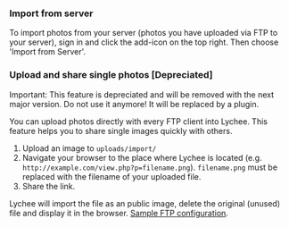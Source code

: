 ### Import from server

To import photos from your server (photos you have uploaded via FTP to your server), sign in and click the add-icon on the top right. Then choose 'Import from Server'. 

### Upload and share single photos [Depreciated]

Important: This feature is depreciated and will be removed with the next major version. Do not use it anymore! It will be replaced by a plugin.

You can upload photos directly with every FTP client into Lychee. This feature helps you to share single images quickly with others.

1. Upload an image to `uploads/import/`
2. Navigate your browser to the place where Lychee is located (e.g. `http://example.com/view.php?p=filename.png`). `filename.png` must be replaced with the filename of your uploaded file.
3. Share the link.

Lychee will import the file as an public image, delete the original (unused) file and display it in the browser. [Sample FTP configuration](http://l.electerious.com/view.php?p=13657692738813).
